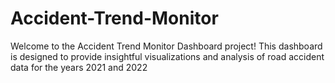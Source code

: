 # Accident-Trend-Monitor
Welcome to the Accident Trend Monitor Dashboard project! This dashboard is designed to provide insightful visualizations and analysis of road accident data for the years 2021 and 2022
